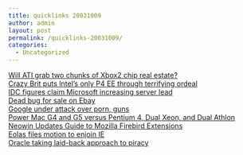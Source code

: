 ```yaml
---
title: quicklinks 20031009
author: admin
layout: post
permalink: /quicklinks-20031009/
categories:
  - Uncategorized
---
```

[Will ATI grab two chunks of Xbox2 chip real estate?][1]  
[Crazy Brit puts Intel&#8217;s only P4 EE through terrifying ordeal ][2]  
[IDC figures claim Microsoft increasing server lead ][3]  
[Dead bug for sale on Ebay][4]  
[Google under attack over porn, guns][5]  
[Power Mac G4 and G5 versus Pentium 4, Dual Xeon, and Dual Athlon][6]  
[Neowin Updates Guide to Mozilla Firebird Extensions][7]  
[Eolas files motion to enjoin IE][8]  
[Oracle taking laid-back approach to piracy][9]

 [1]: http://www.theinquirer.net/?article=11996
 [2]: http://www.theinquirer.net/?article=11990
 [3]: http://www.theinquirer.net/?article=11988
 [4]: http://www.theinquirer.net/?article=11994
 [5]: http://www.theinquirer.net/?article=11976
 [6]: http://www.barefeats.com/pentium4.html
 [7]: http://www.neowin.net/comments.php?category=software&id=14257
 [8]: http://www.neowin.net/comments.php?id=14280&category=main
 [9]: http://www.neowin.net/comments.php?id=14265&category=main